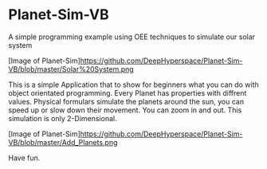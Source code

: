# Planet-Sim-VB
A simple programming example using OEE techniques to simulate our solar system

[Image of Planet-Sim]https://github.com/DeepHyperspace/Planet-Sim-VB/blob/master/Solar%20System.png

This is a simple Application that to show for beginners what you can do with object orientated programming. 
Every Planet has properties with diffrent values.
Physical formulars simulate the planets around the sun, you can speed up or slow down their movement.
You can zoom in and out. This simulation is only 2-Dimensional.

[Image of Planet-Sim]https://github.com/DeepHyperspace/Planet-Sim-VB/blob/master/Add_Planets.png

Have fun.
